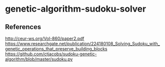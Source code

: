# genetic-algorithm-sudoku-solver

## References

http://ceur-ws.org/Vol-860/paper2.pdf
https://www.researchgate.net/publication/224180108_Solving_Sudoku_with_genetic_operations_that_preserve_building_blocks
https://github.com/ctjacobs/sudoku-genetic-algorithm/blob/master/sudoku.py
